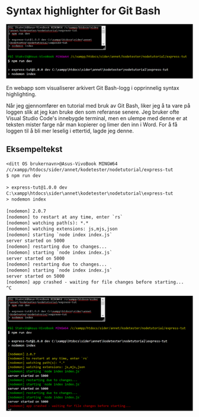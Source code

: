 # Syntax highlighter for Git Bash
![App_interface](images/app.png)

En webapp som visualiserer arkivert Git Bash-logg i opprinnelig syntax highlighting.

Når jeg gjennomfører en tutorial med bruk av Git Bash, liker jeg å ta vare på loggen slik at jeg kan bruke den som referanse senere. Jeg bruker ofte Visual Studio Code's innebygde terminal, men en ulempe med denne er at teksten mister farge når man kopierer og limer den inn i Word. For å få loggen til å bli mer leselig i ettertid, lagde jeg denne.

## Eksempeltekst
```
<ditt OS brukernavn>@Asus-VivoBook MINGW64 /c/xampp/htdocs/sider/annet/kodetester/nodetutorial/express-tut
$ npm run dev

> express-tut@1.0.0 dev C:\xampp\htdocs\sider\annet\kodetester\nodetutorial\express-tut
> nodemon index

[nodemon] 2.0.7
[nodemon] to restart at any time, enter `rs`
[nodemon] watching path(s): *.*
[nodemon] watching extensions: js,mjs,json
[nodemon] starting `node index index.js`
server started on 5000
[nodemon] restarting due to changes...
[nodemon] starting `node index index.js`
server started on 5000
[nodemon] restarting due to changes...
[nodemon] starting `node index index.js`
server started on 5000
[nodemon] app crashed - waiting for file changes before starting...
^C
```

![App_results](images/app-results.png)